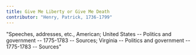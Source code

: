 ```yaml
---
title: Give Me Liberty or Give Me Death
contributor: "Henry, Patrick, 1736-1799"
---
```


"Speeches, addresses, etc., American; United States -- Politics and government -- 1775-1783 -- Sources; Virginia -- Politics and government -- 1775-1783 -- Sources"
